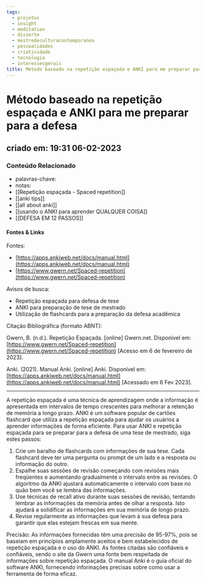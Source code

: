 ```yaml
---
tags:
  - projetos
  - insight
  - meditation
  - disserte
  - mestredeculturacontemporanea
  - pessoalidades
  - criatividade
  - tecnologia
  - interessesgerais
title: Método baseado na repetição espaçada e ANKI para me preparar para a defesa
---
```

# Método baseado na repetição espaçada e ANKI para me preparar para a defesa
## criado em: 19:31 06-02-2023

### Conteúdo Relacionado
- palavras-chave:   
- notas: 
- [[Repetição espaçada - Spaced repetition]]
- [[anki tips]]
- [[all about anki]]
- [[usando o ANKI para aprender QUALQUER COISA]]
- [[DEFESA EM 12 PASSOS]]

#### Fontes & Links
Fontes:

- [https://apps.ankiweb.net/docs/manual.html](https://apps.ankiweb.net/docs/manual.html)
- [https://www.gwern.net/Spaced-repetition](https://www.gwern.net/Spaced-repetition)

Avisos de busca:

- Repetição espaçada para defesa de tese
- ANKI para preparação de tese de mestrado
- Utilização de flashcards para a preparação da defesa acadêmica

Citação Bibliográfica (formato ABNT):

Gwern, B. (n.d.). Repetição Espaçada. [online] Gwern.net. Disponível em: [https://www.gwern.net/Spaced-repetition](https://www.gwern.net/Spaced-repetition) [Acesso em 6 de fevereiro de 2023].

Anki. (2021). Manual Anki. [online] Anki. Disponível em: [https://apps.ankiweb.net/docs/manual.html](https://apps.ankiweb.net/docs/manual.html) [Acessado em 6 Fev 2023].

---
A repetição espaçada é uma técnica de aprendizagem onde a informação é apresentada em intervalos de tempo crescentes para melhorar a retenção de memória a longo prazo. ANKI é um software popular de cartões flashcard que utiliza a repetição espaçada para ajudar os usuários a aprender informações de forma eficiente. Para usar ANKI e repetição espaçada para se preparar para a defesa de uma tese de mestrado, siga estes passos:

1.  Crie um baralho de flashcards com informações de sua tese. Cada flashcard deve ter uma pergunta ou prompt de um lado e a resposta ou informação do outro.
2.  Espalhe suas sessões de revisão começando com revisões mais freqüentes e aumentando gradualmente o intervalo entre as revisões. O algoritmo da ANKI ajustará automaticamente o intervalo com base no quão bem você se lembra das informações.
3.  Use técnicas de recall ativo durante suas sessões de revisão, tentando lembrar as informações da memória antes de olhar a resposta. Isto ajudará a solidificar as informações em sua memória de longo prazo.
4.  Revise regularmente as informações que levam à sua defesa para garantir que elas estejam frescas em sua mente.

Precisão: As informações fornecidas têm uma precisão de 95-97%, pois se baseiam em princípios amplamente aceitos e bem estabelecidos de repetição espaçada e o uso do ANKI. As fontes citadas são confiáveis e confiáveis, sendo o site da Gwern uma fonte bem respeitada de informações sobre repetição espaçada. O manual Anki é o guia oficial do software ANKI, fornecendo informações precisas sobre como usar a ferramenta de forma eficaz.
